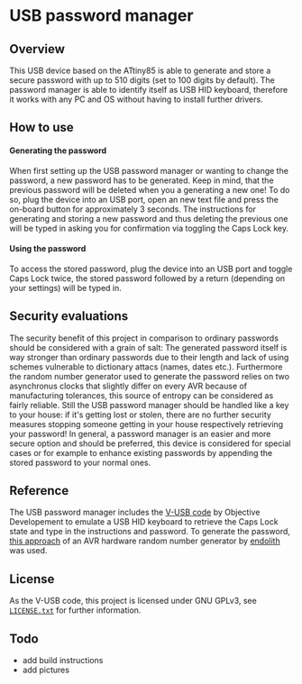 # USB password manager
## Overview
This USB device based on the ATtiny85 is able to generate and store a secure password with up to 510 digits (set to 100 digits by default). The password manager is able to identify itself as USB HID keyboard, therefore it works with any PC and OS without having to install further drivers.

## How to use
#### Generating the password
When first setting up the USB password manager or wanting to change the password, a new password has to be generated. Keep in mind, that the previous password will be deleted when you a generating a new one! To do so, plug the device into an USB port, open an new text file and press the on-board button for approximately 3 seconds. The instructions for generating and storing a new password and thus deleting the previous one will be typed in asking you for confirmation via toggling the Caps Lock key.

#### Using the password
To access the stored password, plug the device into an USB port and toggle Caps Lock twice, the stored password followed by a return (depending on your settings) will be typed in.

## Security evaluations
The security benefit of this project in comparison to ordinary passwords should be considered with a grain of salt: The generated password itself is way stronger than ordinary passwords due to their length and lack of using schemes vulnerable to dictionary attacs (names, dates etc.). Furthermore the random number generator used to generate the password relies on two asynchronus clocks that slightly differ on every AVR because of manufacturing tolerances, this source of entropy can be considered as fairly reliable. Still the USB password manager should be handled like a key to your house: if it's getting lost or stolen, there are no further security measures stopping someone getting in your house respectively retrieving your password! In general, a password manager is an easier and more secure option and should be preferred, this device is considered for special cases or for example to enhance existing passwords by appending the stored password to your normal ones.

## Reference
The USB password manager includes the [V-USB code](https://www.obdev.at/products/vusb/) by Objective Developement to emulate a USB HID keyboard to retrieve the Caps Lock state and type in the instructions and password. To generate the password, [this approach](https://gist.github.com/endolith/2568571) of an AVR hardware random number generator by [endolith](https://github.com/endolith) was used.

## License
As the V-USB code, this project is licensed under GNU GPLv3, see [`LICENSE.txt`](LICENSE.txt) for further information.

## Todo
- add build instructions
- add pictures
